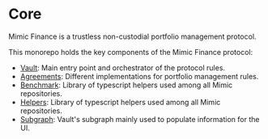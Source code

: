 # Core

Mimic Finance is a trustless non-custodial portfolio management protocol.

This monorepo holds the key components of the Mimic Finance protocol:
- [Vault](./packages/vault): Main entry point and orchestrator of the protocol rules.
- [Agreements](./packages/agreements): Different implementations for portfolio management rules. 
- [Benchmark](./packages/benchmark): Library of typescript helpers used among all Mimic repositories.
- [Helpers](./packages/helpers): Library of typescript helpers used among all Mimic repositories.
- [Subgraph](./packages/subgraph): Vault's subgraph mainly used to populate information for the UI.

